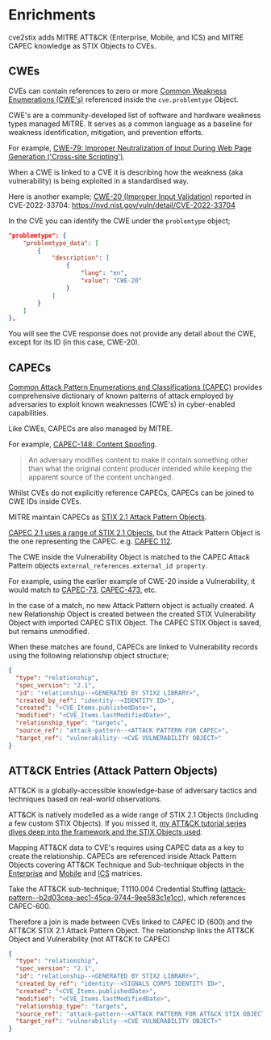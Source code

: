 # Enrichments

cve2stix adds MITRE ATT&CK (Enterprise, Mobile, and ICS) and MITRE CAPEC knowledge as STIX Objects to CVEs.

## CWEs

CVEs can contain references to zero or more [Common Weakness Enumerations (CWE's)](https://cwe.mitre.org/) referenced inside the `cve.problemtype` Object.

CWE's are a community-developed list of software and hardware weakness types managed MITRE. It serves as a common language as a baseline for weakness identification, mitigation, and prevention efforts.

For example, [CWE-79: Improper Neutralization of Input During Web Page Generation ('Cross-site Scripting')](https://cwe.mitre.org/data/definitions/79.html).

When a CWE is linked to a CVE it is describing how the weakness (aka vulnerability) is being exploited in a standardised way.

Here is another example; [CWE-20 (Improper Input Validation)](https://cwe.mitre.org/data/definitions/20.html) reported in CVE-2022-33704: https://nvd.nist.gov/vuln/detail/CVE-2022-33704

In the CVE you can identify the CWE under the `problemtype` object;

```json
"problemtype": {
    "problemtype_data": [
        {
            "description": [
                {
                    "lang": "en",
                    "value": "CWE-20"
                }
            ]
        }
    ]
},
```

You will see the CVE response does not provide any detail about the CWE, except for its ID (in this case, CWE-20).

## CAPECs

[Common Attack Pattern Enumerations and Classifications (CAPEC)](https://capec.mitre.org/index.html) provides comprehensive dictionary of known patterns of attack employed by adversaries to exploit known weaknesses (CWE's) in cyber-enabled capabilities.

Like CWEs, CAPECs are also managed by MITRE.

For example, [CAPEC-148: Content Spoofing](https://capec.mitre.org/data/definitions/148.html).

> An adversary modifies content to make it contain something other than what the original content producer intended while keeping the apparent source of the content unchanged.

Whilst CVEs do not explicitly reference CAPECs, CAPECs can be joined to CWE IDs inside CVEs.

MITRE maintain CAPECs as [STIX 2.1 Attack Pattern Objects](https://github.com/mitre/cti/blob/master/capec/).

[CAPEC 2.1 uses a range of STIX 2.1 Objects](https://github.com/mitre/cti/tree/master/capec/2.1), but the Attack Pattern Object is the one representing the CAPEC. e.g. [CAPEC 112](https://github.com/mitre/cti/blob/master/capec/2.1/attack-pattern/attack-pattern--7b423196-9de6-400f-91de-a1f26b3f19f1.json).

The CWE inside the Vulnerability Object is matched to the CAPEC Attack Pattern objects `external_references.external_id property`.

For example, using the earlier example of CWE-20 inside a Vulnerability, it would match to [CAPEC-73](https://github.com/mitre/cti/blob/master/capec/2.1/attack-pattern/attack-pattern--f156c3d0-eeb3-4e12-b075-8995c009de55.json), [CAPEC-473](https://github.com/mitre/cti/blob/master/capec/2.1/attack-pattern/attack-pattern--d94762c1-3c78-47eb-8212-e0c770ba43a9.json), etc.

In the case of a match, no new Attack Pattern object is actually created. A new Relationship Object is created between the created STIX Vulnerability Object with imported CAPEC STIX Object. The CAPEC STIX Object is saved, but remains unmodified.

When these matches are found, CAPECs are linked to Vulnerability records using the following relationship object structure;

```json
{
  "type": "relationship",
  "spec_version": "2.1",
  "id": "relationship--<GENERATED BY STIX2 LIBRARY>",
  "created_by_ref": "identity--<IDENTITY ID>",
  "created": "<CVE_Items.publishedDate>",
  "modified": "<CVE_Items.lastModifiedDate>",
  "relationship_type": "targets",
  "source_ref": "attack-pattern--<ATTACK PATTERN FOR CAPEC>",
  "target_ref": "vulnerability--<CVE VULNERABILITY OBJECT>"
}
```

## ATT&CK Entries (Attack Pattern Objects)

ATT&CK is a globally-accessible knowledge-base of adversary tactics and techniques based on real-world observations.

ATT&CK is natively modelled as a wide range of STIX 2.1 Objects (including a few custom STIX Objects). If you missed it, [my ATT&CK tutorial series dives deep into the framework and the STIX Objects used](/blog/2022/mitre-attack-101-data-structure).

Mapping ATT&CK data to CVE's requires using CAPEC data as a key to create the relationship. CAPECs are referenced inside Attack Pattern Objects covering ATT&CK Technique and Sub-technique objects in the [Enterprise](https://github.com/mitre/cti/tree/master/enterprise-attack) and [Mobile](https://github.com/mitre/cti/tree/master/mobile-attack) and [ICS](https://github.com/mitre/cti/tree/master/ics-attack) matrices.

Take the ATT&CK sub-technique; T1110.004 Credential Stuffing ([attack-pattern--b2d03cea-aec1-45ca-9744-9ee583c1e1cc](https://github.com/mitre/cti/blob/master/enterprise-attack/attack-pattern/attack-pattern--b2d03cea-aec1-45ca-9744-9ee583c1e1cc.json)), which references CAPEC-600.

Therefore a join is made between CVEs linked to CAPEC ID (600) and the ATT&CK STIX 2.1 Attack Pattern Object. The relationship links the ATT&CK Object and Vulnerability (not ATT&CK to CAPEC)

```json
{
  "type": "relationship",
  "spec_version": "2.1",
  "id": "relationship--<GENERATED BY STIX2 LIBRARY>",
  "created_by_ref": "identity--<SIGNALS CORPS IDENTITY ID>",
  "created": "<CVE_Items.publishedDate>",
  "modified": "<CVE_Items.lastModifiedDate>",
  "relationship_type": "targets",
  "source_ref": "attack-pattern--<ATTACK PATTERN FOR ATT&CK STIX OBJECT>",
  "target_ref": "vulnerability--<CVE VULNERABILITY OBJECT>"
}
```
